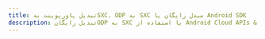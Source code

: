---title: تبدیل پاورپوینت بهSXC، ODP به SXC مبدل رایگان یا Android SDKdescription: تبدیل رایگانODP به SXC با استفاده از Android Cloud APIs & SDK. همچنین اسناد Microsoft PowerPoint را در Cloud ایجاد، ویرایش و رندر کنید.---